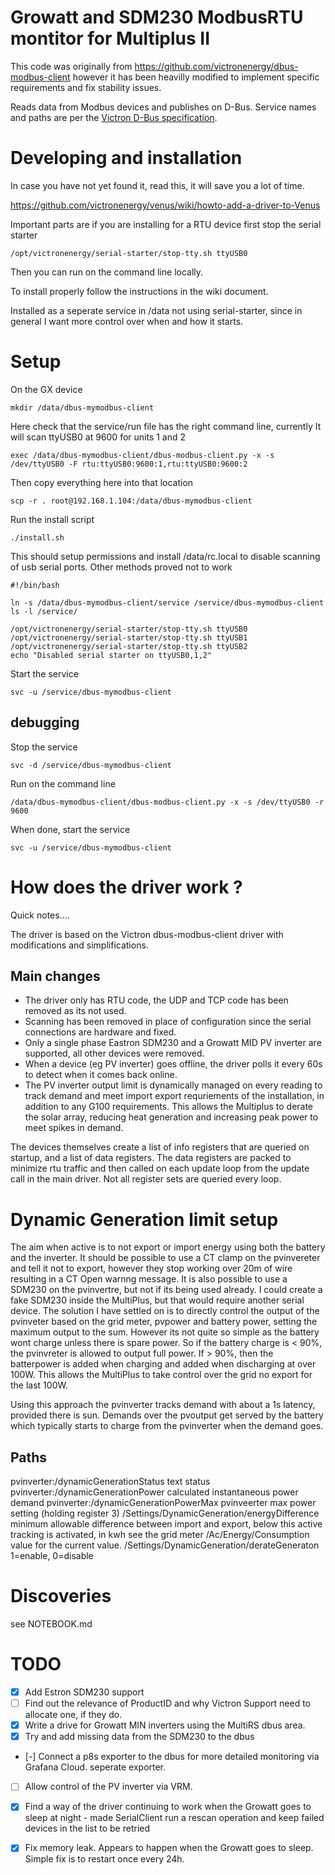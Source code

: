 # Growatt and SDM230 ModbusRTU montitor for Multiplus II

This code was originally from https://github.com/victronenergy/dbus-modbus-client however it has been heavilly modified to implement specific requirements and fix stability issues.

Reads data from Modbus devices and publishes on D-Bus.  Service names and
paths are per the [Victron D-Bus specification](https://github.com/victronenergy/venus/wiki/dbus).


# Developing and installation

In case you have not yet found it, read this, it will save you a lot of time.

https://github.com/victronenergy/venus/wiki/howto-add-a-driver-to-Venus

Important parts are if you are installing for a RTU device first stop the serial starter

    /opt/victronenergy/serial-starter/stop-tty.sh ttyUSB0

Then you can run on the command line locally.

To install properly follow the instructions in the wiki document.

Installed as a seperate service in /data not using serial-starter, since in general I want more control over when and how it starts.

# Setup

On the GX device

    mkdir /data/dbus-mymodbus-client

Here check that the service/run file has the right command line, currently It will scan ttyUSB0 at 9600 for units 1 and 2

    exec /data/dbus-mymodbus-client/dbus-modbus-client.py -x -s /dev/ttyUSB0 -F rtu:ttyUSB0:9600:1,rtu:ttyUSB0:9600:2

Then copy everything here into that location

    scp -r . root@192.168.1.104:/data/dbus-mymodbus-client

Run the install script

    ./install.sh

This should setup permissions and install /data/rc.local to disable scanning of usb serial ports. Other methods proved not to work

    #!/bin/bash
    
    ln -s /data/dbus-mymodbus-client/service /service/dbus-mymodbus-client
    ls -l /service/
    
    /opt/victronenergy/serial-starter/stop-tty.sh ttyUSB0
    /opt/victronenergy/serial-starter/stop-tty.sh ttyUSB1
    /opt/victronenergy/serial-starter/stop-tty.sh ttyUSB2
    echo "Disabled serial starter on ttyUSB0,1,2"


Start the service

    svc -u /service/dbus-mymodbus-client

## debugging

Stop the service

    svc -d /service/dbus-mymodbus-client

Run on the command line

    /data/dbus-mymodbus-client/dbus-modbus-client.py -x -s /dev/ttyUSB0 -r 9600

When done, start the service

    svc -u /service/dbus-mymodbus-client

# How does the driver work ?

Quick notes....

The driver is based on the Victron dbus-modbus-client driver with modifications and simplifications.

## Main changes

* The driver only has RTU code, the UDP and TCP code has been removed as its not used.
* Scanning has been removed in place of configuration since the serial connections are hardware and fixed. 
* Only a single phase Eastron SDM230 and a Growatt MID PV inverter are supported, all other devices were removed.
* When a device (eg PV inverter) goes offline, the driver polls it every 60s to detect when it comes back online.
* The PV inverter output limit is dynamically managed on every reading to track demand and meet import export requriements of the installation, in addition to any G100 requirements. This allows the Multiplus to derate the solar array, reducing heat generation and increasing peak power to meet spikes in demand.


The devices themselves create a list of info registers that are queried on startup, and a list of 
data registers. The data registers are packed to minimize rtu traffic and then called on each 
update loop from the update call in the main driver. Not all register sets are queried every loop.

# Dynamic Generation limit setup

The aim when active is to not export or import energy using both the battery and the inverter.
It should be possible to use a CT clamp on the pvinvereter and tell it not to export, however
they stop working over 20m of wire resulting in a CT Open warnng message. It is also possible 
to use a SDM230 on the pvinvertre, but not if its being used already. I could create a fake SDM230
inside the MultiPlus, but that would require another serial device. The solution I have settled on
is to directly control the output of the pvinveter based on the grid meter, pvpower and battery power, setting the maximum output to the sum. However its not quite so simple as the battery wont charge unless there is spare power. So if the battery charge is < 90%, the pvinvreter is allowed to output full power. If > 90%, then the batterpower is added when charging and added when discharging at over 100W. This allows the MultiPlus to take control over the grid no export for the last 100W.

Using this approach the pvinverter tracks demand with about a 1s latency, provided there is sun. Demands over the pvoutput get served by the battery which typically starts to charge from the pvinverter when the demand goes.

## Paths

pvinverter:/dynamicGenerationStatus text status
pvinverter:/dynamicGenerationPower calculated instantaneous power demand
pvinverter:/dynamicGenerationPowerMax pvinveerter max power setting (holding register 3)
/Settings/DynamicGeneration/energyDifference minimum allowable difference between import and export, below this active tracking is activated, in kwh see the grid meter /Ac/Energy/Consumption value for the current value.
/Settings/DynamicGeneration/derateGeneraton 1=enable, 0=disable


# Discoveries

see NOTEBOOK.md


# TODO


* [x] Add Estron SDM230 support
* [ ] Find out the relevance of ProductID and why Victron Support need to allocate one, if they do.
* [x] Write a drive for Growatt MIN inverters using the MultiRS dbus area.
* [x] Try and add missing data from the SDM230 to the dbus
* [-] Connect a p8s exporter to the dbus for more detailed monitoring via Grafana Cloud. seperate exporter.
* [ ] Allow control of the PV inverter via VRM.
* [x] Find a way of the driver continuing to work when the Growatt goes to sleep at night - made SerialClient run a rescan operation and keep failed devices in the list to be retried
* [x] Fix memory leak. Appears to happen when the Growatt goes to sleep. Simple fix is to restart once every 24h.



